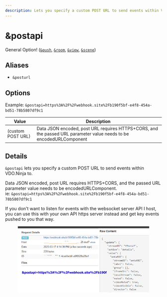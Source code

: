 ```yaml
---
description: Lets you specify a custom POST URL to send events within VDO.Ninja to
---
```


# \&postapi

General Option! ([`&push`](../../source-settings/push.md), [`&room`](../../general-settings/room.md), [`&view`](../view-parameters/view.md), [`&scene`](../view-parameters/scene.md))

## Aliases

* `&posturl`

## Options

Example: `&postapi=https%3A%2F%2Fwebhook.site%2Fb190f5bf-e4f8-454a-bd51-78b5807df9c1`

| Value             | Description                                                                                                         |
| ----------------- | ------------------------------------------------------------------------------------------------------------------- |
| (custom POST URL) | Data JSON encoded, post URL requires HTTPS+CORS, and the passed URL parameter value needs to be encodedURLComponent |

## Details

`&postapi` lets you specify a custom POST URL to send events within VDO.Ninja to.

Data JSON encoded, post URL requires HTTPS+CORS, and the passed URL parameter value needs to be encodedURLComponent.\
ie: `&postapi=https%3A%2F%2Fwebhook.site%2Fb190f5bf-e4f8-454a-bd51-78b5807df9c1`

If you don't want to listen for events with the websocket server API I host, you can use this with your own API https server instead and get key events pushed to you that way.

<div align="left">

<figure><img src="../../.gitbook/assets/image (2) (1).png" alt=""><figcaption></figcaption></figure>

</div>
